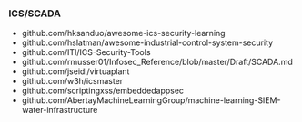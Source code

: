 ### ICS/SCADA

- github.com/hksanduo/awesome-ics-security-learning
- github.com/hslatman/awesome-industrial-control-system-security
- github.com/ITI/ICS-Security-Tools
- github.com/rmusser01/Infosec_Reference/blob/master/Draft/SCADA.md
- github.com/jseidl/virtuaplant
- github.com/w3h/icsmaster
- github.com/scriptingxss/embeddedappsec
- github.com/AbertayMachineLearningGroup/machine-learning-SIEM-water-infrastructure
